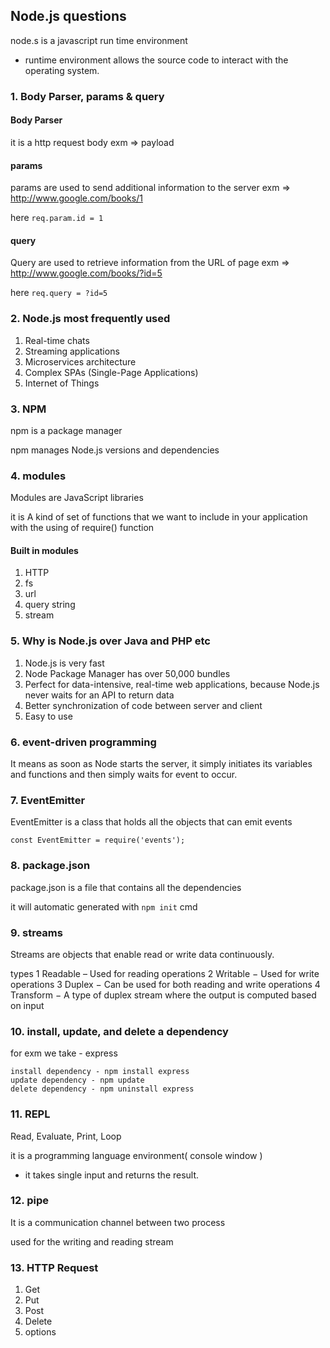 ## Node.js questions

node.s is a javascript run time environment
* runtime environment allows the source code to interact with the operating system.
 
### 1. Body Parser, params & query
#### Body Parser
it is a http request body 
exm  =>  payload

#### params
params are used to send additional information to the server
exm => http://www.google.com/books/1

here  `req.param.id = 1`

#### query
Query are used to retrieve information from the URL of page
exm => http://www.google.com/books/?id=5

here  `req.query = ?id=5`

### 2. Node.js most frequently used
1. Real-time chats
2. Streaming applications
3. Microservices architecture
4. Complex SPAs (Single-Page Applications)
5. Internet of Things

### 3. NPM
npm is a package manager

npm manages Node.js versions and dependencies  

### 4. modules
Modules are JavaScript libraries 

it is A kind of set of functions that we want to include in your application with the using of require() function
#### Built in modules
1. HTTP
2. fs
3. url
4. query string
5. stream

### 5. Why is Node.js over Java and PHP etc
1. Node.js is very fast
2. Node Package Manager has over 50,000 bundles
3. Perfect for data-intensive, real-time web applications, because Node.js never waits for an API to return data
4. Better synchronization of code between server and client
5. Easy to use

### 6. event-driven programming
 It means as soon as Node starts the server, it simply initiates its variables and functions and then simply waits for event to occur. 

### 7. EventEmitter
EventEmitter is a class that holds all the objects that can emit events
```
const EventEmitter = require('events');
```

### 8. package.json
package.json is a file that contains all the dependencies

it will automatic generated with ```npm init``` cmd

### 9. streams
Streams are objects that enable read or write data continuously.

types
1 Readable – Used for reading operations
2 Writable − Used for write operations
3 Duplex − Can be used for both reading and write operations
4 Transform − A type of duplex stream where the output is computed based on input

### 10. install, update, and delete a dependency

for exm we take - express
```
install dependency - npm install express
update dependency - npm update
delete dependency - npm uninstall express
```

### 11. REPL
Read, Evaluate, Print, Loop

it is a programming language environment( console window )
*  it takes single input and returns the result.

### 12. pipe
It is a communication channel between two process 

used for the writing and reading stream


### 13. HTTP Request
1. Get
2. Put
3. Post
4. Delete
5. options








